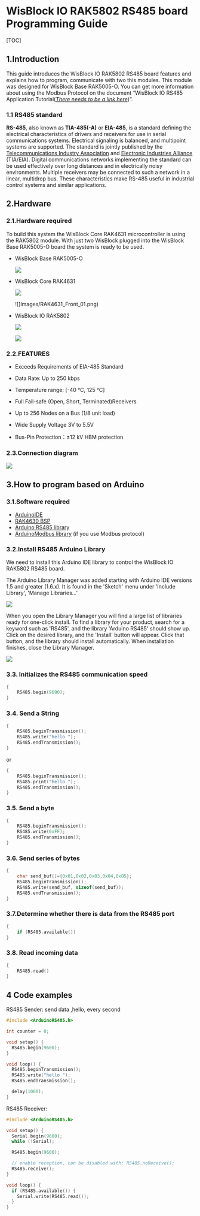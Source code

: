 # WisBlock IO RAK5802 RS485 board Programming Guide

[TOC]

## 1.Introduction

This guide introduces the WisBlock IO RAK5802 RS485 board features and explains how to program, communicate with two this modules. This module was designed for WisBlock Base RAK5005-O. 
You can get more information about using the Modbus Protocol on the document “WisBlock IO RS485 Application Tutorial(*<u>There needs to be a link here</u>*)”.

### 1.1 RS485 standard

**RS-485**, also known as **TIA-485(-A)** or **EIA-485**, is a standard defining the electrical characteristics of drivers and receivers for use in serial communications systems. Electrical signaling is balanced, and multipoint systems are supported. The standard is jointly published by the [Telecommunications Industry Association](https://en.wikipedia.org/wiki/Telecommunications_Industry_Association) and [Electronic Industries Alliance](https://en.wikipedia.org/wiki/Electronic_Industries_Alliance) (TIA/EIA). Digital communications networks implementing the standard can be used effectively over long distances and in electrically noisy environments. Multiple receivers may be connected to such a network in a linear, multidrop bus. These characteristics make RS-485 useful in industrial control systems and similar applications.

## 2.Hardware

### 2.1.Hardware required

To build this system the WisBlock Core RAK4631 microcontroller is using the RAK5802 module. With just two WisBlock plugged into the WisBlock Base RAK5005-O board the system is ready to be used.

- WisBlock Base RAK5005-O     

  ![](Images/RAK5005-O_45_02.png)

- WisBlock Core RAK4631     

  ![](Images/RAK4631_Back_01.png)

  ![]Images/RAK4631_Front_01.png)

- WisBlock IO RAK5802     

  ![](Images/RAK5802_45_03.png)

  ![](Images/RAK5802_Front_01.png)

### 2.2.FEATURES

- Exceeds Requirements of EIA-485 Standard

- Data Rate: Up to 250 kbps

- Temperature range: [-40 °C, 125 °C]

- Full Fail-safe (Open, Short, Terminated)Receivers

- Up to 256 Nodes on a Bus (1/8 unit load)

- Wide Supply Voltage 3V to 5.5V

- Bus-Pin Protection：±12 kV HBM protection

### 2.3.Connection diagram

![](Images/cd.png)

## 3.How to program based on Arduino

### 3.1.Software required

- [ArduinoIDE](https://www.arduino.cc/en/Main/Software)
- [RAK4630 BSP](https://github.com/RAKWireless/RAK-nRF52-Arduino)
- [Arduino RS485 library](https://www.arduino.cc/en/Reference/ArduinoRS485)
- [ArduinoModbus library](https://www.arduino.cc/en/ArduinoModbus/ArduinoModbus) (if you use Modbus protocol)

### 3.2.Install RS485 Arduino Library

We need to install this Arduino IDE library to control the WisBlock IO RAK5802 RS485 board.

The Arduino Library Manager was added starting with Arduino IDE versions 1.5 and greater (1.6.x). It is found in the 'Sketch' menu under 'Include Library', 'Manage Libraries...'

![](Images/lm.png)

When you open the Library Manager you will find a large list of libraries ready for one-click install. To find a library for your product, search for a keyword such as 'RS485', and the library 'Arduino RS485' should show up. Click on the desired library, and the 'Install' button will appear. Click that button, and the library should install automatically. When installation finishes, close the Library Manager.

![](Images\Arduino_RS485.png)

### 3.3. Initializes the RS485 communication speed

```c
{
	RS485.begin(9600);
}
```

### 3.4. Send a String

```c
{
    RS485.beginTransmission();
    RS485.write("hello ");
    RS485.endTransmission();
}
```

or

```c
{
    RS485.beginTransmission();
    RS485.print("hello ");
    RS485.endTransmission();
}
```

### 3.5. Send a byte

```c
{
    RS485.beginTransmission();
    RS485.write(0xFF);
    RS485.endTransmission();
}
```

### 3.6. Send series of bytes

```c
{
	char send_buf[]={0x01,0x02,0x03,0x04,0x05};
    RS485.beginTransmission();
    RS485.write(send_buf, sizeof(send_buf));
    RS485.endTransmission();
}
```

### 3.7.Determine whether there is data from the RS485 port

```c
{
	if (RS485.available())
}
```

### 3.8. Read incoming data

```c
{
	RS485.read()
}
```

## 4 Code examples

RS485 Sender: send data ,hello, every second

```c
#include <ArduinoRS485.h>

int counter = 0;

void setup() {
  RS485.begin(9600);
}

void loop() {
  RS485.beginTransmission();
  RS485.write("hello ");
  RS485.endTransmission();

  delay(1000);
}
```

RS485 Receiver:

```c
#include <ArduinoRS485.h>

void setup() {
  Serial.begin(9600);
  while (!Serial);

  RS485.begin(9600);

  // enable reception, can be disabled with: RS485.noReceive();
  RS485.receive();
}

void loop() {
  if (RS485.available()) {
    Serial.write(RS485.read());
  }
}
```